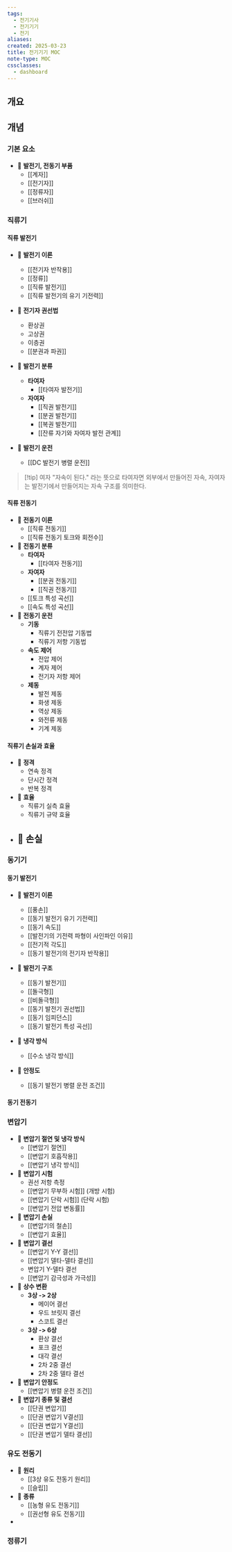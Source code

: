 ```yaml
---
tags:
  - 전기기사
  - 전기기기
  - 전기
aliases: 
created: 2025-03-23
title: 전기기기 MOC
note-type: MOC
cssclasses:
  - dashboard
---
```


## 개요

## 개념

### 기본 요소

- 📖 **발전기, 전동기 부품**
	- [[계자]]
	- [[전기자]]
	- [[정류자]]
	- [[브러쉬]]

### 직류기

#### 직류 발전기

- 📖 **발전기 이론**
	- [[전기자 반작용]]
	- [[정류]]
	- [[직류 발전기]]
	- [[직류 발전기의 유기 기전력]]

- 📖 **전기자 권선법**
	- 환상권
	- 고상권
	- 이층권
	- [[분권과 파권]]

- 📖 **발전기 분류**
	- **타여자**
		- [[타여자 발전기]]
	- **자여자**
		- [[직권 발전기]]
		- [[분권 발전기]]
		- [[복권 발전기]]
		- [[잔류 자기와 자여자 발전 관계]]
- 📖 **발전기 운전**
	- [[DC 발전기 병렬 운전]]


>[!tip] 여자
>"자속이 된다." 라는 뜻으로 타여자면 외부에서 만들어진 자속, 자여자는 발전기에서 만들어지는 자속 구조를 의미한다.

#### 직류 전동기

- 📖 **전동기 이론**
	- [[직류 전동기]]
	- [[직류 전동기 토크와 회전수]]
- 📖 **전동기 분류**
	- **타여자**
		- [[타여자 전동기]]
	- **자여자**
		- [[분권 전동기]]
		- [[직권 전동기]]
	- [[토크 특성 곡선]]
	- [[속도 특성 곡선]]
- 📖 **전동기 운전**
	- **기동**
		- 직류기 전전압 기동법
		- 직류기 저항 기동법
	- **속도 제어**
		- 전압 제어
		- 계자 제어
		- 전기자 저항 제어
	- **제동**
		- 발전 제동
		- 화생 제동
		- 역상 제동
		- 와전류 제동
		- 기계 제동

#### 직류기 손실과 효율
- 📖 **정격**
	- 연속 정격
	- 단시간 정격
	- 반복 정격
- 📖 **효율**
	- 직류기 실측 효율
	- 직류기 규약 효율
- 📖 **손실**
	- 
### 동기기


#### 동기 발전기

- 📖 **발전기 이론**
	- [[풍손]]
	- [[동기 발전기 유기 기전력]]
	- [[동기 속도]]
	- [[발전기의 기전력 파형이 사인파인 이유]]
	- [[전기적 각도]]
	- [[동기 발전기의 전기자 반작용]]

- 📖 **발전기 구조**
	- [[동기 발전기]]
	- [[돌극형]]
	- [[비돌극형]]
	- [[동기 발전기 권선법]]
	- [[동기 임피던스]]
	- [[동기 발전기 특성 곡선]]

- 📖 **냉각 방식**
	- [[수소 냉각 방식]]

- 📖 **안정도**
	- [[동기 발전기 병렬 운전 조건]]


#### 동기 전동기

### 변압기

- 📖 **변압기 절연 및 냉각 방식**
	- [[변압기 절연]]
	- [[변압기 호흡작용]]
	- [[변압기 냉각 방식]]
- 📖 **변압기 시험**
	- 권선 저항 측정
	- [[변압기 무부하 시험]] (개방 시험)
	- [[변압기 단락 시험]] (단락 시험)
	- [[변압기 전압 변동률]]
- 📖 **변압기 손실**
	- [[변압기의 철손]]
	- [[변압기 효율]]
- 📖 **변압기 결선**
	- [[변압기 Y-Y 결선]]
	- [[변압기 델타-델타 결선]]
	- 변압기 Y-델타 결선
	- [[변압기 감극성과 가극성]]
- 📖 **상수 변환**
	- **3상 -> 2상**
		- 메이어 결선
		- 우드 브릿지 결선
		- 스코트 결선
	- **3상 -> 6상**
		- 환상 결선
		- 포크 결선
		- 대각 결선
		- 2차 2중 결선
		- 2차 2중 델타 결선
- 📖 **변압기 안정도**
	- [[변압기 병렬 운전 조건]]
- 📖 **변압기 종류 및 결선** 
	- [[단권 변압기]]
	- [[단권 변압기 V결선]]
	- [[단권 변압기 Y결선]]
	- [[단권 변압기 델타 결선]]


### 유도 전동기

- 📖 **원리**
	- [[3상 유도 전동기 원리]]
	- [[슬립]]
- 📖 **종류**
	- [[농형 유도 전동기]]
	- [[권선형 유도 전동기]]
- 

### 정류기